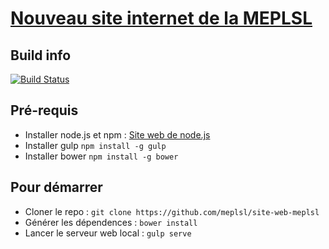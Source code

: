 # [Nouveau site internet de la MEPLSL](https://www.mission-evangelique-parmi-les-sans-logis.fr/)


## Build info
[![Build Status](https://travis-ci.org/meplsl/site-web-meplsl.svg?branch=master)](https://travis-ci.org/meplsl/site-web-meplsl)

## Pré-requis

* Installer node.js et npm : [Site web de node.js](https://nodejs.org/en/)
* Installer gulp `npm install -g gulp`
* Installer bower `npm install -g bower`
 
## Pour démarrer

* Cloner le repo : `git clone https://github.com/meplsl/site-web-meplsl`
* Générer les dépendences : `bower install`
* Lancer le serveur web local : `gulp serve`
